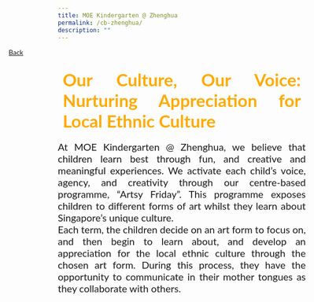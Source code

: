 ```yaml
---
title: MOE Kindergarten @ Zhenghua
permalink: /cb-zhenghua/
description: ""
---
```

<style>
   .btntop {
    position: fixed;
    float: right;
    bottom: 20px;
    right: 80px;
    z-index: 99;
    boder: none;
    background-color: #3bb9ff;
    cursor: pointer;
    padding: 15px;
    boder-radius: 4px;
    color: #fff;
    font-weight: 600;
}
  .backbtn{
   margin-left: -100px;
   border: none;
  text-align: left;
  width: 20%;
  font-family:Lato,sans-serif;
  } 
@media only screen and (max-width: 600px) {
.backbtn {
   margin-left: 6px;
  }
}
</style>
<a href="/centrepiece-and-exhibition/curriculum-booth/synopsis/" style="float:left;" class="backbtn">Back</a><br>
<h4 style="font-size: 35px;font-family: Lato,sans-serif;padding-top:12px;margin:10px;color: #fa0;text-align:justify;">Our Culture, Our Voice: Nurturing Appreciation for Local Ethnic Culture</h4>
<p style="font-size: 20px;font-family: Lato,sans-serif;text-align:justify;">At MOE Kindergarten @ Zhenghua, we believe that children learn best through fun, and creative and meaningful experiences. We activate each child’s voice, agency, and creativity through our centre-based programme, “Artsy Friday”. This programme exposes children to different forms of art whilst they learn about Singapore’s unique culture.&nbsp;<br>
Each term, the children decide on an art form to focus on, and then begin to learn about, and develop an appreciation for the local ethnic culture through the chosen art form. During this process, they have the opportunity to communicate in their mother tongues as they collaborate with others.</p>